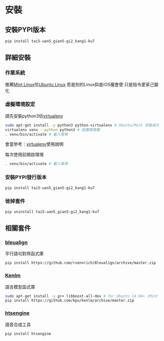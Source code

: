 # 安裝

## 安裝PYPI版本
```bash
pip install tai5-uan5_gian5-gi2_kang1-ku7
```

## 詳細安裝

### 作業系統
推薦[Mint Linux](http://www.linuxmint.com/download.php)佮[Ubuntu Linux](http://www.ubuntu-tw.org/modules/tinyd0/)
若是別的Linux抑是iOS攏會使
只是指令愛家己變化

### 虛擬環境設定
請先安裝python3佮[virtualenv](https://virtualenv.readthedocs.org/en/latest/)
```bash
sudo apt-get install -y python3 python-virtualenv # Ubuntu/Mint 安裝指令
virtualenv venv --python python3 # 設置環境檔
. venv/bin/activate # 載入環境
```
會當參考：[virtualenv](http://www.openfoundry.org/tw/tech-column/8516-pythons-virtual-environment-and-multi-version-programming-tools-virtualenv-and-pythonbrew)使用說明

每次使用前開啟環境
```bash
. venv/bin/activate # 載入環境
```

### 安裝PYPI發行版本
```bash
pip install tai5-uan5_gian5-gi2_kang1-ku7
```

### 徙掉套件
```bash
pip uninstall tai5-uan5_gian5-gi2_kang1-ku7
```

## 相關套件

### [bleualign](https://github.com/rsennrich/Bleualign)
平行語句對齊函式庫
```bash
pip install https://github.com/rsennrich/Bleualign/archive/master.zip
```

### [Kenlm](https://github.com/kpu/kenlm)
語言模型函式庫
```bash
sudo apt-get install -y g++ libboost-all-dev # for Ubuntu 14.04+ /Mint 17+
pip install https://github.com/kpu/kenlm/archive/master.zip
```

### [htsengine](https://github.com/sih4sing5hong5/hts_engine_python)
語音合成工具
```bash
pip install htsengine
```
